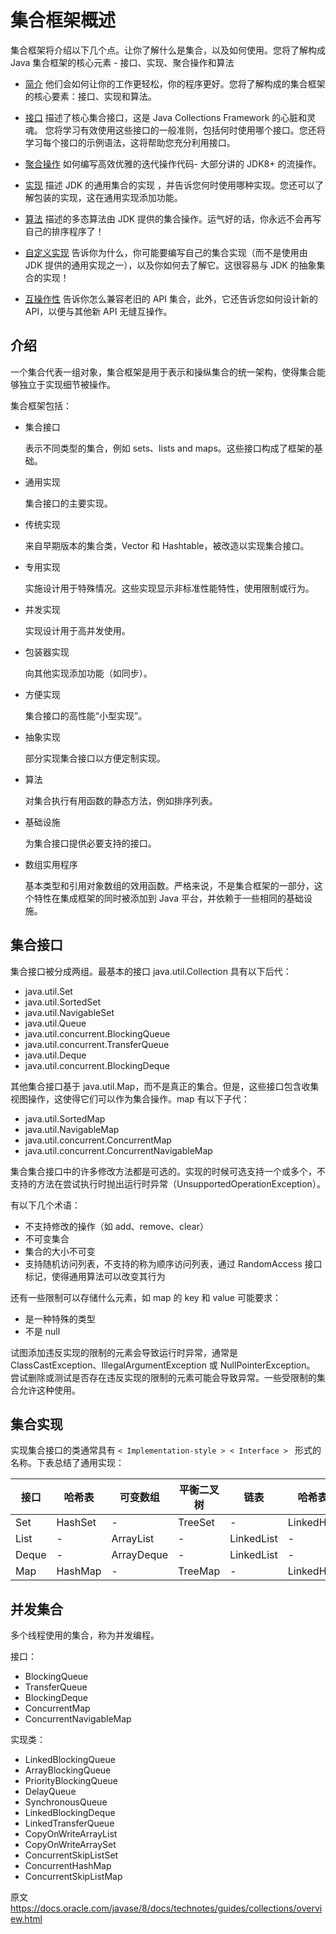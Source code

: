 # 集合框架概述
集合框架将介绍以下几个点。让你了解什么是集合，以及如何使用。您将了解构成 Java 集合框架的核心元素 - 接口、实现、聚合操作和算法

* [简介](./intro.md) 他们会如何让你的工作更轻松，你的程序更好。您将了解构成的集合框架的核心要素：接口、实现和算法。

* [接口](./interfaces/README.md) 描述了核心集合接口，这是 Java Collections Framework 的心脏和灵魂。
您将学习有效使用这些接口的一般准则，包括何时使用哪个接口。您还将学习每个接口的示例语法，这将帮助您充分利用接口。

* [聚合操作](./streams/index.md) 如何编写高效优雅的迭代操作代码- 大部分讲的 JDK8+ 的流操作。

* [实现](./implementations/README.md) 描述 JDK 的通用集合的实现 ，并告诉您何时使用哪种实现。您还可以了解包装的实现，这在通用实现添加功能。

* [算法](./algorithms.md) 描述的多态算法由 JDK 提供的集合操作。运气好的话，你永远不会再写自己的排序程序了！

* [自定义实现](./custom-implementations.md) 告诉你为什么，你可能要编写自己的集合实现（而不是使用由 JDK 提供的通用实现之一），以及你如何去了解它。这很容易与 JDK 的抽象集合的实现！

* [互操作性](./interoperability.md) 告诉你怎么兼容老旧的 API 集合，此外，它还告诉您如何设计新的 API，以便与其他新 API 无缝互操作。


## 介绍
一个集合代表一组对象，集合框架是用于表示和操纵集合的统一架构，使得集合能够独立于实现细节被操作。

集合框架包括：
- 集合接口

    表示不同类型的集合，例如 sets、lists and maps。这些接口构成了框架的基础。
- 通用实现

    集合接口的主要实现。
- 传统实现

    来自早期版本的集合类，Vector 和 Hashtable，被改造以实现集合接口。
- 专用实现

    实施设计用于特殊情况。这些实现显示非标准性能特性，使用限制或行为。
- 并发实现

    实现设计用于高并发使用。
- 包装器实现

    向其他实现添加功能（如同步）。
- 方便实现

    集合接口的高性能“小型实现”。
- 抽象实现

    部分实现集合接口以方便定制实现。
- 算法

    对集合执行有用函数的静态方法，例如排序列表。
- 基础设施

    为集合接口提供必要支持的接口。
- 数组实用程序

    基本类型和引用对象数组的效用函数。严格来说，不是集合框架的一部分，这个特性在集成框架的同时被添加到 Java 平台，并依赖于一些相同的基础设施。

## 集合接口
集合接口被分成两组。最基本的接口 java.util.Collection 具有以下后代：

- java.util.Set
- java.util.SortedSet
- java.util.NavigableSet
- java.util.Queue
- java.util.concurrent.BlockingQueue
- java.util.concurrent.TransferQueue
- java.util.Deque
- java.util.concurrent.BlockingDeque

其他集合接口基于 java.util.Map，而不是真正的集合。但是，这些接口包含收集视图操作，这使得它们可以作为集合操作。map 有以下子代：

- java.util.SortedMap
- java.util.NavigableMap
- java.util.concurrent.ConcurrentMap
- java.util.concurrent.ConcurrentNavigableMap

集合集合接口中的许多修改方法都是可选的。实现的时候可选支持一个或多个，不支持的方法在尝试执行时抛出运行时异常（UnsupportedOperationException）。

有以下几个术语：

- 不支持修改的操作（如 add、remove、clear）
- 不可变集合
- 集合的大小不可变
- 支持随机访问列表，不支持的称为顺序访问列表，通过 RandomAccess 接口标记，使得通用算法可以改变其行为

还有一些限制可以存储什么元素，如 map 的 key 和 value 可能要求：

- 是一种特殊的类型
- 不是 null

试图添加违反实现的限制的元素会导致运行时异常，通常是 ClassCastException、IllegalArgumentException 或 NullPointerException。
尝试删除或测试是否存在违反实现的限制的元素可能会导致异常。一些受限制的集合允许这种使用。

## 集合实现
实现集合接口的类通常具有 `< Implementation-style > < Interface > ` 形式的名称。下表总结了通用实现：

接口  | 哈希表  | 可变数组   | 平衡二叉树 | 链表       | 哈希表+链表
------|---------|------------|------------|------------|--------------
Set   | HashSet | -          | TreeSet    | -          | LinkedHashSet
List  | -       | ArrayList  | -          | LinkedList | -
Deque | -       | ArrayDeque | -          | LinkedList | -
Map   | HashMap | -          | TreeMap    | -          | LinkedHashMap

## 并发集合
多个线程使用的集合，称为并发编程。

接口：

- BlockingQueue
- TransferQueue
- BlockingDeque
- ConcurrentMap
- ConcurrentNavigableMap

实现类：

- LinkedBlockingQueue
- ArrayBlockingQueue
- PriorityBlockingQueue
- DelayQueue
- SynchronousQueue
- LinkedBlockingDeque
- LinkedTransferQueue
- CopyOnWriteArrayList
- CopyOnWriteArraySet
- ConcurrentSkipListSet
- ConcurrentHashMap
- ConcurrentSkipListMap


原文 https://docs.oracle.com/javase/8/docs/technotes/guides/collections/overview.html
